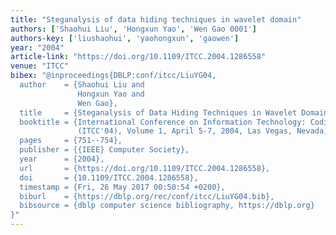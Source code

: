 ```yaml
---
title: "Steganalysis of data hiding techniques in wavelet domain"
authors: ['Shaohui Liu', 'Hongxun Yao', 'Wen Gao 0001']
authors-key: ['liushaohui', 'yaohongxun', 'gaowen']
year: "2004"
article-link: "https://doi.org/10.1109/ITCC.2004.1286558"
venue: "ITCC"
bibex: "@inproceedings{DBLP:conf/itcc/LiuYG04,
  author    = {Shaohui Liu and
               Hongxun Yao and
               Wen Gao},
  title     = {Steganalysis of Data Hiding Techniques in Wavelet Domain},
  booktitle = {International Conference on Information Technology: Coding and Computing
               (ITCC'04), Volume 1, April 5-7, 2004, Las Vegas, Nevada, {USA}},
  pages     = {751--754},
  publisher = {{IEEE} Computer Society},
  year      = {2004},
  url       = {https://doi.org/10.1109/ITCC.2004.1286558},
  doi       = {10.1109/ITCC.2004.1286558},
  timestamp = {Fri, 26 May 2017 00:50:54 +0200},
  biburl    = {https://dblp.org/rec/conf/itcc/LiuYG04.bib},
  bibsource = {dblp computer science bibliography, https://dblp.org}
}"
---
```

